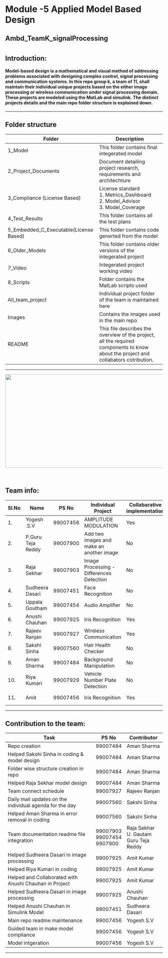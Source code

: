 # Module -5 Applied Model Based Design
## Ambd_TeamK_signalProcessing

#
## Introduction: ##
#### Model-based design is a mathematical and visual method of addressing problems associated with designing complex control, signal processing and communication systems. In this repo group k, a team of 11, shall maintain their individual unique projects based on the either image processing or wireless communication under signal processing domain. These projects are modeled using the MatLab and simulink. The distinct projects details and the main repo folder structure is explained down.  ####
-------------------------------------------------------------------
## Folder structure ##
| Folder | Description|
| --- | --- |
|1_Model | This folder contains final integerated model |
| 2_Project_Documents | Document detailing project research, requirements and architechture|
| 3_Compliance (License Based) | License standard <br>1. Metrics_Dashboard <br>2. Model_Advisor <br>3. Model_Coverage  |
| 4_Test_Results| This folder contains all the test plans |
| 5_Embedded_C_Executable(License Based) | This folder contains code generted from the model |
| 6_Older_Models | This folder contains older versions of the integerated project  |
| 7_Video | Integerated project working video |
| 8_Scripts | Folder contains the MatLab scripts used |
| All_team_project | Individual project folder of the team is maintained here |
| Images | Contains the images used in the main repo |
| README| This file describes the overview of the project, all the required components to know about the project and collabators cotribution. |


---------------------------------------------------------------------------------
<p align="center">
  <img width = 720 height= 300 src="https://github.com/katana7436/AMBD_TeamK_signalProcessing/blob/b7a2588d76a611ef5f394f4b72a1f84884c5aa5e/Images/teamwork-quotes.png">
</p> <br>

## Team info:

|Sl.No|     Name         |PS No      | Individual Project                              | Collabarative implementation | Collabarator     |   Reviewed by  |         
| --- | ----------------- | :-------: | ---------------------------------------------- | ---------------------------- | ---------------- | -------------- | 
| 1. | Yogesh .S.V       | 99007456 | AMPLITUDE MODULATION                             |            Yes               | Rajeev Ranjan    | |                      
| 2. | P.Guru Teja Reddy | 99007900 | Add two images and make an another image         |   No                         |  Individual      | |
| 3. | Raja Sekhar       | 99007903 | Image Processing - Differences Detection         |   No                         |  Individual      | |
| 4. | Sudheera Dasari   | 99007451 | Face Recognition                                 |   No                         |  Individual      | |
| 5. | Uppala Goutham    | 99007454 | Audio Amplifier                                  |   No                         |  Individual      | |
| 6. | Anushi Chauhan    | 99007925 | Iris Recognition                                 |   Yes                        |  Amit            | |
| 7. | Rajeev Ranjan     | 99007927 | Wireless Communication                           |   Yes                        | Yogesh .S.V      | |
| 8. | Sakshi Sinha      | 99007560 | Hair Health Checker                              |   No                         |  Individual      | |               
| 9. | Aman Sharma       | 99007484 | Background Manipulation                          |   No                         |  Individual      | |
| 10. | Riya Kumari      | 99007929 | Vehicle Number Plate Detection                   |No                            | Individual       | |
| 11. | Amit             | 99007456 | Iris Recognition                                 |Yes                        | Anushi Chauha | |
--------------------------------------------------------------------
## Contribution to the team: ##
|           Task          |PS No     |                Contributor             |       
| ----------------------- | -------- | ------------------------------------------- | 
| Repo creation           | 99007484 | Aman Sharma |
| Helped Sakshi Sinha in coding & model design | 99007484  | Aman Sharma |
| Folder wise structure creation in repo  |99007484  | Aman Sharma |
| Helped Raja Sekhar model design | 99007484  | Aman Sharma |
| Team connect schedule   | 99007927 | Rajeev Ranjan                               |     
| Daily mail updates on the <br> individual agenda for the day | 99007560 | Sakshi Sinha | 
| Helped Aman Sharma in error removal in coding  | 99007560 | Sakshi Sinha | 
| Team documentation readme file integration | 99007903 <br> 99007454 <br> 9907900 |Raja Sekhar <br> U. Gautam <br> Guru Teja Reddy | 
| Helped Sudheera Dasari in image processing | 99007925 | Amit Kumar |
| Helped Riya Kumari in coding | 99007925 | Amit Kumar |
| Helped and Collaborated with Anushi Chauhan in Project| 99007925 | Amit Kumar |
| Helped Sudheera Dasari in image processing | 99007925 | Anushi Chauhan |
| Helped Anushi Chauhan in Simulink Model | 99007451 | Sudheera Dasari |
| Main repo readme maintenance | 99007456 | Yogesh S.V | 
| Guided team in make model compliance | 99007456 | Yogesh S.V | 
| Model intgeration | 99007456 | Yogesh S.V | 
-----------------------------------------------------------------------------------------------------------------------------------------------------------------------

